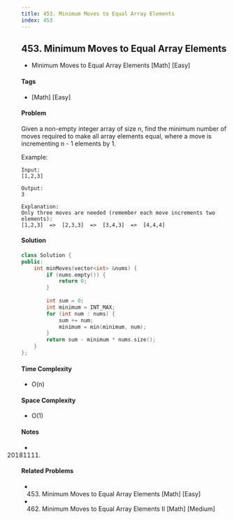 ```yaml
---
title: 453. Minimum Moves to Equal Array Elements
index: 453
---
```


## 453. Minimum Moves to Equal Array Elements
- Minimum Moves to Equal Array Elements [Math] [Easy]

#### Tags
- [Math] [Easy]

#### Problem
Given a non-empty integer array of size n, find the minimum number of moves required to make all array elements equal, where a move is incrementing n - 1 elements by 1.

Example:

    Input:
    [1,2,3]
    
    Output:
    3
    
    Explanation:
    Only three moves are needed (remember each move increments two elements):
    [1,2,3]  =>  [2,3,3]  =>  [3,4,3]  =>  [4,4,4]

#### Solution
``` C++
class Solution {
public:
    int minMoves(vector<int> &nums) {
        if (nums.empty()) {
            return 0;
        }
        
        int sum = 0;
        int minimum = INT_MAX;
        for (int num : nums) {
            sum += num;
            minimum = min(minimum, num);
        }
        return sum - minimum * nums.size();
    }
};
```

#### Time Complexity
- O(n)

#### Space Complexity
- O(1)

#### Notes
- 20181111.

#### Related Problems
- 453. Minimum Moves to Equal Array Elements [Math] [Easy]
- 462. Minimum Moves to Equal Array Elements II [Math] [Medium]
